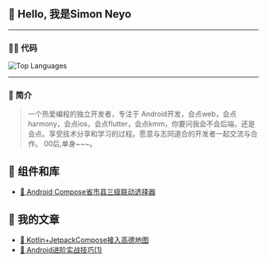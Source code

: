 ## 👋 Hello, 我是Simon Neyo
---
### 👨‍💻 代码

![Top Languages](https://github-readme-stats.vercel.app/api/top-langs/?username=simonniex&layout=compact&langs_count=6)

---

### 📝 简介
> 一个热爱编程的独立开发者，专注于 Android开发，会点web，会点harmony，会点ios，会点flutter，会点kmm，你要问我会不会后端，还是会点。享受技术分享和学习的过程。愿意与志同道合的开发者一起交流与合作。
> 00后,单身~~~。
## 🧩 组件和库
- [📱 Android Compose省市县三级联动选择器](https://github.com/simonniex/SimonCityPicker)

## 📝 我的文章
- [📖 Kotlin+JetpackCompose接入高德地图](https://blog.csdn.net/m0_75235064/article/details/142397824?fromshare=blogdetail&sharetype=blogdetail&sharerId=142397824&sharerefer=PC&sharesource=m0_75235064&sharefrom=from_link)
- [📑 Android进阶实战技巧(1)](https://blog.csdn.net/m0_75235064/article/details/140913185?fromshare=blogdetail&sharetype=blogdetail&sharerId=140913185&sharerefer=PC&sharesource=m0_75235064&sharefrom=from_link)
